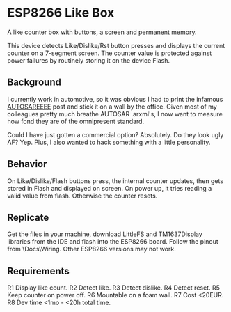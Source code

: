 # ESP8266 Like Box

A like counter box with buttons, a screen and permanent memory.

This device detects Like/Dislike/Rst button presses and displays the current counter on a 7-segment screen. The counter value is protected against power failures by routinely storing it on the device Flash.

## Background

I currently work in automotive, so it was obvious I had to print the infamous [AUTOSAREEEE](https://www.reddit.com/r/embedded/comments/leq366/comment/gmiq6d0/) post and stick it on a wall by the office. Given most of my colleagues pretty much breathe AUTOSAR .arxml's, I now want to measure how fond they are of the omnipresent standard.

Could I have just gotten a commercial option? Absolutely. Do they look ugly AF? Yep. Plus, I also wanted to hack something with a little personality.

## Behavior

On Like/Dislike/Flash buttons press, the internal counter updates, then gets stored in Flash and displayed on screen.
On power up, it tries reading a valid value from flash. Otherwise the counter resets.

## Replicate

Get the files in your machine, download LittleFS and TM1637Display libraries from the IDE and flash into the ESP8266 board. Follow the pinout from \Docs\Wiring. Other ESP8266 versions may not work.

## Requirements
R1 Display like count.
R2 Detect like.
R3 Detect dislike.
R4 Detect reset.
R5 Keep counter on power off.
R6 Mountable on a foam wall.
R7 Cost <20EUR.
R8 Dev time <1mo - <20h total time.